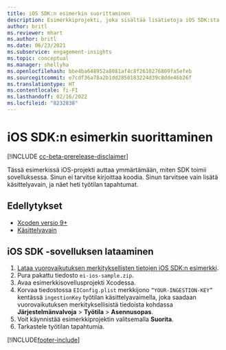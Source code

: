 ```yaml
---
title: iOS SDK:n esimerkin suorittaminen
description: Esimerkkiprojekti, joka sisältää lisätietoja iOS SDK:sta
author: britl
ms.reviewer: mhart
ms.author: britl
ms.date: 06/23/2021
ms.subservice: engagement-insights
ms.topic: conceptual
ms.manager: shellyha
ms.openlocfilehash: bbe4ba648952a8081af4c8f2610276809fa5efeb
ms.sourcegitcommit: e7cdf36a78a2b1dd2850183224d39c8dde46b26f
ms.translationtype: HT
ms.contentlocale: fi-FI
ms.lasthandoff: 02/16/2022
ms.locfileid: "8232838"
---
```

# <a name="run-the-ios-sdk-sample"></a>iOS SDK:n esimerkin suorittaminen

[!INCLUDE [cc-beta-prerelease-disclaimer](includes/cc-beta-prerelease-disclaimer.md)]

Tässä esimerkissä iOS-projekti auttaa ymmärtämään, miten SDK toimii sovelluksessa. Sinun ei tarvitse kirjoittaa koodia. Sinun tarvitsee vain lisätä käsittelyavain, ja näet heti työtilan tapahtumat.

## <a name="prerequisites"></a>Edellytykset

- [Xcoden versio 9+](https://developer.apple.com/xcode/downloads/)
- [Käsittelyavain](get-started-ios.md)

## <a name="download-the-ios-sdk-sample"></a>iOS SDK -sovelluksen lataaminen

1. [Lataa vuorovaikutuksen merkityksellisten tietojen iOS SDK:n esimerkki](https://download.pi.dynamics.com/sdk/EI-SDKs/ei-ios-sample.zip).
1. Pura pakattu tiedosto `ei-ios-sample.zip`.
1. Avaa esimerkkisovellusprojekti Xcodessa.
1. Korvaa tiedostossa `EIConfig.plist` merkkijono `“YOUR-INGESTION-KEY”` kentässä `ingestionKey` työtilan käsittelyavaimella, joka saadaan vuorovaikutuksen merkityksellisistä tiedoista kohdassa **Järjestelmänvalvoja** > **Työtila** > **Asennusopas**.
1. Voit käynnistää esimerkkiprojektin valitsemalla **Suorita**.
1. Tarkastele työtilan tapahtumia.

[!INCLUDE[footer-include](../includes/footer-banner.md)]

